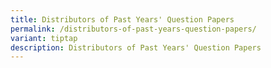 ```yaml
---
title: Distributors of Past Years' Question Papers
permalink: /distributors-of-past-years-question-papers/
variant: tiptap
description: Distributors of Past Years' Question Papers
---
```

